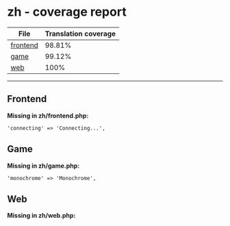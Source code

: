 <link rel="stylesheet" href="style.css">

# zh - coverage report

<table>
<thead>
    <tr>
        <th>File</th>
        <th colspan="2">Translation coverage</th>
    </tr>
</thead>
<tbody>
    <tr><td><a href="#">frontend</a></td><td>98.81%</td><td>
        <div class="pb">
            <span class="pb-fill" style="width: 98.81%;"></span>
        </div>
    </td></tr>
    <tr><td><a href="#">game</a></td><td>99.12%</td><td>
        <div class="pb">
            <span class="pb-fill" style="width: 99.12%;"></span>
        </div>
    </td></tr>
    <tr><td><a href="#">web</a></td><td>100%</td><td>
        <div class="pb">
            <span class="pb-fill" style="width: 100%;"></span>
        </div>
    </td></tr>
</tbody></table>

-----------------------

## Frontend

**Missing in zh/frontend.php:**

```
'connecting' => 'Connecting...',
```

## Game

**Missing in zh/game.php:**

```
'monochrome' => 'Monochrome',
```

## Web

**Missing in zh/web.php:**

```
```

